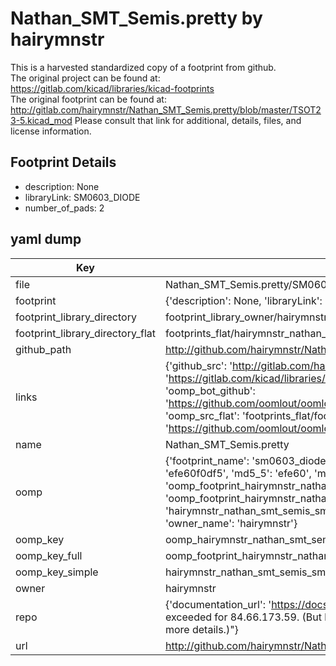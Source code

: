 # Nathan_SMT_Semis.pretty by hairymnstr  
This is a harvested standardized copy of a footprint from github.  
The original project can be found at:  
https://gitlab.com/kicad/libraries/kicad-footprints  
The original footprint can be found at:
http://gitlab.com/hairymnstr/Nathan_SMT_Semis.pretty/blob/master/TSOT23-5.kicad_mod
Please consult that link for additional, details, files, and license information.  
## Footprint Details
* description: None  
* libraryLink: SM0603_DIODE  
* number_of_pads: 2  
## yaml dump  
| Key | Value |  
| --- | --- |  
| file | Nathan_SMT_Semis.pretty/SM0603_DIODE.kicad_mod |  
| footprint | {'description': None, 'libraryLink': 'SM0603_DIODE', 'number_of_pads': 2} |  
| footprint_library_directory | footprint_library_owner/hairymnstr_Nathan_SMT_Semis.pretty |  
| footprint_library_directory_flat | footprints_flat/hairymnstr_nathan_smt_semis_sm0603_diode/working |  
| github_path | http://github.com/hairymnstr/Nathan_SMT_Semis.pretty/blob/master/SM0603_DIODE.kicad_mod |  
| links | {'github_src': 'http://gitlab.com/hairymnstr/Nathan_SMT_Semis.pretty/blob/master/TSOT23-5.kicad_mod', 'github_src_repo': 'https://gitlab.com/kicad/libraries/kicad-footprints', 'oomp_bot': 'footprints/hairymnstr_nathan_smt_semis_sm0603_diode/working', 'oomp_bot_github': 'https://github.com/oomlout/oomlout_oomp_footprint_bot/tree/main/footprints/hairymnstr_nathan_smt_semis_sm0603_diode/working', 'oomp_src_flat': 'footprints_flat/footprints_flat/hairymnstr_nathan_smt_semis_sm0603_diode/working', 'oomp_src_flat_github': 'https://github.com/oomlout/oomlout_oomp_footprint_src/tree/main/footprints_flat/hairymnstr_nathan_smt_semis_sm0603_diode/working'} |  
| name | Nathan_SMT_Semis.pretty |  
| oomp | {'footprint_name': 'sm0603_diode', 'library_name': 'nathan_smt_semis', 'md5': 'efe60f0df5d3e7bde397d2cda6607dbf', 'md5_10': 'efe60f0df5', 'md5_5': 'efe60', 'md5_6': 'efe60f', 'oomp_key': 'oomp_hairymnstr_nathan_smt_semis_sm0603_diode', 'oomp_key_extra': 'oomp_footprint_hairymnstr_nathan_smt_semis_sm0603_diode', 'oomp_key_full': 'oomp_footprint_hairymnstr_nathan_smt_semis_sm0603_diode_efe60f', 'oomp_key_simple': 'hairymnstr_nathan_smt_semis_sm0603_diode', 'original_filename': 'Nathan_SMT_Semis.pretty/SM0603_DIODE.kicad_mod', 'owner_name': 'hairymnstr'} |  
| oomp_key | oomp_hairymnstr_nathan_smt_semis_sm0603_diode |  
| oomp_key_full | oomp_footprint_hairymnstr_nathan_smt_semis_sm0603_diode |  
| oomp_key_simple | hairymnstr_nathan_smt_semis_sm0603_diode |  
| owner | hairymnstr |  
| repo | {'documentation_url': 'https://docs.github.com/rest/overview/resources-in-the-rest-api#rate-limiting', 'message': "API rate limit exceeded for 84.66.173.59. (But here's the good news: Authenticated requests get a higher rate limit. Check out the documentation for more details.)"} |  
| url | http://github.com/hairymnstr/Nathan_SMT_Semis.pretty |  

